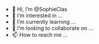 - 👋 Hi, I’m @SophieClas
- 👀 I’m interested in ...
- 🌱 I’m currently learning ...
- 💞️ I’m looking to collaborate on ...
- 📫 How to reach me ...

<!---
SophieClas/SophieClas is a ✨ special ✨ repository because its `README.md` (this file) appears on your GitHub profile.
You can click the Preview link to take a look at your changes.
--->
